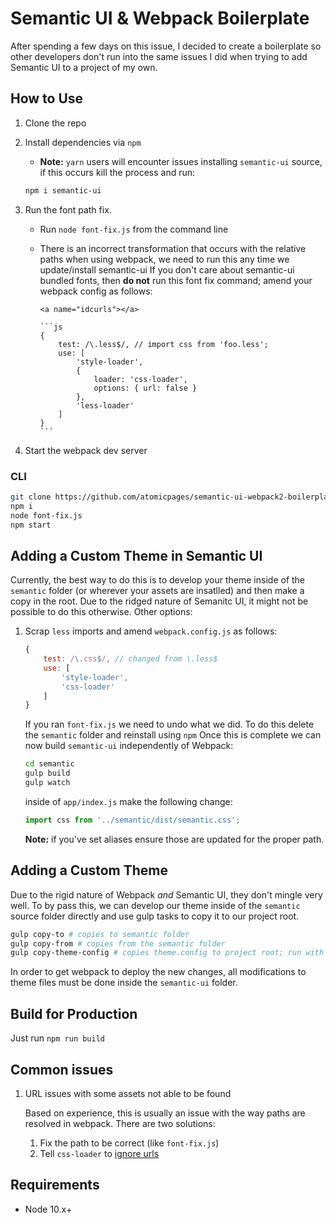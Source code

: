 # Semantic UI &amp; Webpack Boilerplate

After spending a few days on this issue, I decided to create a boilerplate so other developers don't run into the same issues I did when trying to add Semantic UI to a project of my own.

## How to Use

1.  Clone the repo
2.  Install dependencies via `npm`

    - **Note:** `yarn` users will encounter issues installing `semantic-ui` source, if this occurs kill the process and run:

    ```sh
    npm i semantic-ui
    ```

3.  Run the font path fix.

    -   Run `node font-fix.js` from the command line
    -   There is an incorrect transformation that occurs with the relative paths when using webpack, we need to run this any time we update/install semantic-ui
        If you don't care about semantic-ui bundled fonts, then **do not** run this font fix command; amend your webpack config as follows:

            <a name="idcurls"></a>

            ```js
            {
            	test: /\.less$/, // import css from 'foo.less';
            	use: [
            		'style-loader',
            		{
            			loader: 'css-loader',
            			options: { url: false }
            		},
            		'less-loader'
            	]
            }
            ```

4.  Start the webpack dev server

### CLI

```sh
git clone https://github.com/atomicpages/semantic-ui-webpack2-boilerplate.git
npm i
node font-fix.js
npm start
```

## Adding a Custom Theme in Semantic UI

Currently, the best way to do this is to develop your theme inside of the `semantic` folder (or wherever your assets are insatlled) and then make a copy in the root. Due to the ridged nature of Semanitc UI, it might not be possible to do this otherwise. Other options:

1. Scrap `less` imports and amend `webpack.config.js` as follows:

    ```js
    {
    	test: /\.css$/, // changed from \.less$
    	use: [
    		'style-loader',
    		'css-loader'
    	]
    }
    ```

    If you ran `font-fix.js` we need to undo what we did. To do this delete the `semantic` folder and reinstall using `npm` Once this is complete we can now build `semantic-ui` independently of Webpack:

    ```sh
    cd semantic
    gulp build
    gulp watch
    ```

    inside of `app/index.js` make the following change:

    ```js
    import css from '../semantic/dist/semantic.css';
    ```

    **Note:** if you've set aliases ensure those are updated for the proper path.

## Adding a Custom Theme

Due to the rigid nature of Webpack _and_ Semantic UI, they don't mingle very well. To by pass this, we can develop our theme inside of the `semantic` source folder directly and use gulp tasks to copy it to our project root.

```sh
gulp copy-to # copies to semantic folder
gulp copy-from # copies from the semantic folder
gulp copy-theme-config # copies theme.config to project root; run with copy-from by default
```

In order to get webpack to deploy the new changes, all modifications to theme files must be done inside the `semantic-ui` folder.

## Build for Production

Just run `npm run build`

## Common issues

1. URL issues with some assets not able to be found

    Based on experience, this is usually an issue with the way paths are resolved in webpack. There are two solutions:

    1. Fix the path to be correct (like `font-fix.js`)
    2. Tell `css-loader` to [ignore urls](#idcurls)

## Requirements

-   Node 10.x+
